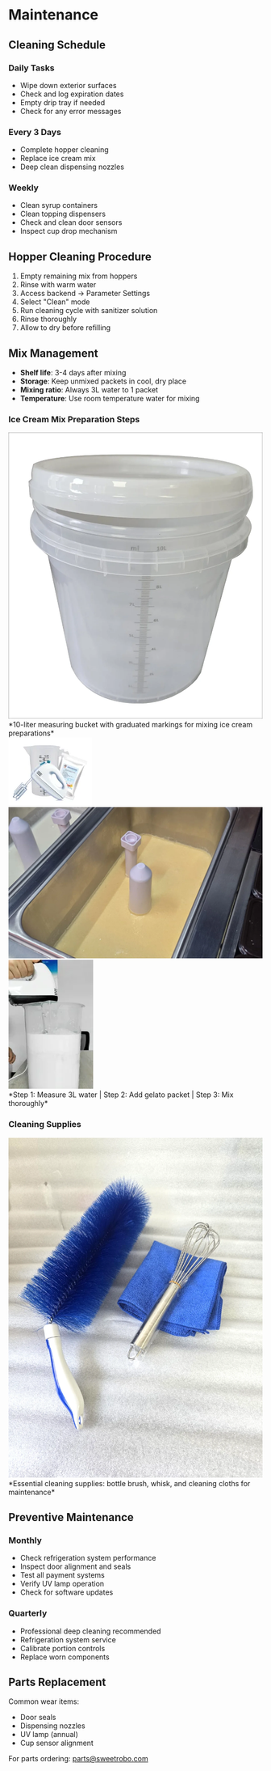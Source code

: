 # Maintenance

## Cleaning Schedule

### Daily Tasks
- Wipe down exterior surfaces
- Check and log expiration dates
- Empty drip tray if needed
- Check for any error messages

### Every 3 Days
- Complete hopper cleaning
- Replace ice cream mix
- Deep clean dispensing nozzles

### Weekly
- Clean syrup containers
- Clean topping dispensers
- Check and clean door sensors
- Inspect cup drop mechanism

## Hopper Cleaning Procedure

1. Empty remaining mix from hoppers
2. Rinse with warm water
3. Access backend → Parameter Settings
4. Select "Clean" mode
5. Run cleaning cycle with sanitizer solution
6. Rinse thoroughly
7. Allow to dry before refilling

## Mix Management

- **Shelf life**: 3-4 days after mixing
- **Storage**: Keep unmixed packets in cool, dry place
- **Mixing ratio**: Always 3L water to 1 packet
- **Temperature**: Use room temperature water for mixing

### Ice Cream Mix Preparation Steps

<img src="./assets/maintenance/mixing-bucket.webp" alt="Mixing Bucket" class="maintenance-photo" />
*10-liter measuring bucket with graduated markings for mixing ice cream preparations*

<div class="img-row">
  <img src="./assets/maintenance/mix-preparation-step-1.webp" alt="Mix Preparation Step 1" class="img-third" />
  <img src="./assets/maintenance/mix-preparation-step-2.webp" alt="Mix Preparation Step 2" class="img-third" />
  <img src="./assets/maintenance/mix-preparation-step-3.webp" alt="Mix Preparation Step 3" class="img-third" />
</div>
*Step 1: Measure 3L water | Step 2: Add gelato packet | Step 3: Mix thoroughly*

### Cleaning Supplies

<img src="./assets/maintenance/cleaning-supplies.webp" alt="Cleaning Supplies" class="maintenance-photo" />
*Essential cleaning supplies: bottle brush, whisk, and cleaning cloths for maintenance*

## Preventive Maintenance

### Monthly
- Check refrigeration system performance
- Inspect door alignment and seals
- Test all payment systems
- Verify UV lamp operation
- Check for software updates

### Quarterly
- Professional deep cleaning recommended
- Refrigeration system service
- Calibrate portion controls
- Replace worn components

## Parts Replacement

Common wear items:
- Door seals
- Dispensing nozzles
- UV lamp (annual)
- Cup sensor alignment

For parts ordering: parts@sweetrobo.com